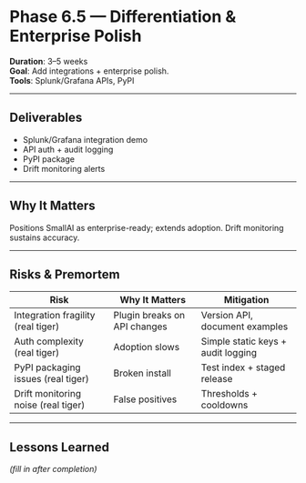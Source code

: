 # Phase 6.5 — Differentiation & Enterprise Polish

**Duration**: 3–5 weeks  
**Goal**: Add integrations + enterprise polish.  
**Tools**: Splunk/Grafana APIs, PyPI

---

## Deliverables
- Splunk/Grafana integration demo
- API auth + audit logging
- PyPI package
- Drift monitoring alerts

---

## Why It Matters
Positions SmallAI as enterprise-ready; extends adoption. Drift monitoring sustains accuracy.

---

## Risks & Premortem
| Risk | Why It Matters | Mitigation |
|------|----------------|------------|
| Integration fragility (real tiger) | Plugin breaks on API changes | Version API, document examples |
| Auth complexity (real tiger) | Adoption slows | Simple static keys + audit logging |
| PyPI packaging issues (real tiger) | Broken install | Test index + staged release |
| Drift monitoring noise (real tiger) | False positives | Thresholds + cooldowns |

---

## Lessons Learned
*(fill in after completion)*
